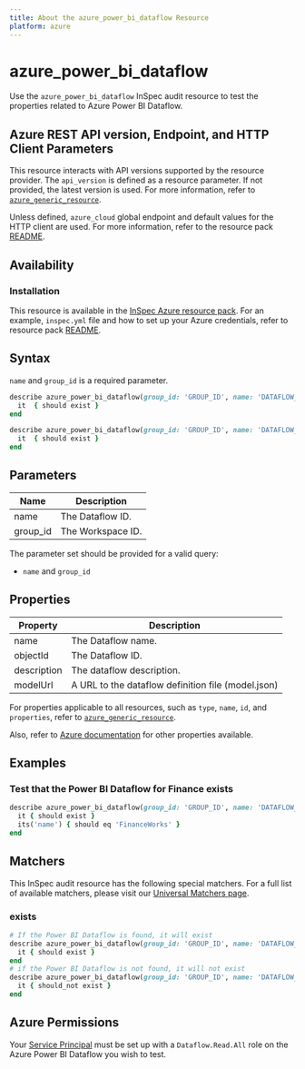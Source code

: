 ```yaml
---
title: About the azure_power_bi_dataflow Resource
platform: azure
---
```


# azure_power_bi_dataflow

Use the `azure_power_bi_dataflow` InSpec audit resource to test the properties related to Azure Power BI Dataflow.

## Azure REST API version, Endpoint, and HTTP Client Parameters

This resource interacts with API versions supported by the resource provider. The `api_version` is defined as a resource parameter.
If not provided, the latest version is used. For more information, refer to [`azure_generic_resource`](azure_generic_resource.md).

Unless defined, `azure_cloud` global endpoint and default values for the HTTP client are used. For more information, refer to the resource pack [README](../../README.md).

## Availability

### Installation

This resource is available in the [InSpec Azure resource pack](https://github.com/inspec/inspec-azure). For an example, `inspec.yml` file and how to set up your Azure credentials, refer to resource pack [README](../../README.md#Service-Principal).

## Syntax

`name` and `group_id` is a required parameter.

```ruby
describe azure_power_bi_dataflow(group_id: 'GROUP_ID', name: 'DATAFLOW_ID') do
  it  { should exist }
end
```

```ruby
describe azure_power_bi_dataflow(group_id: 'GROUP_ID', name: 'DATAFLOW_ID')  do
  it  { should exist }
end
```

## Parameters

| Name           | Description                                                                      |
|----------------|----------------------------------------------------------------------------------|
| name           | The Dataflow ID.                                                               |
| group_id       | The Workspace ID.                                                                |

The parameter set should be provided for a valid query:

- `name` and `group_id`

## Properties

| Property                   | Description                                                      |
|----------------------------|------------------------------------------------------------------|
| name                       | The Dataflow name.                                               |
| objectId                   | The Dataflow ID.                                                 |
| description                | The dataflow description.                                        |           
| modelUrl                   | A URL to the dataflow definition file (model.json)               |


For properties applicable to all resources, such as `type`, `name`, `id`, and `properties`, refer to [`azure_generic_resource`](azure_generic_resource.md#properties).

Also, refer to [Azure documentation](https://docs.microsoft.com/en-us/rest/api/power-bi/dataflows/get-dataflows) for other properties available.

## Examples

### Test that the Power BI Dataflow for Finance exists

```ruby
describe azure_power_bi_dataflow(group_id: 'GROUP_ID', name: 'DATAFLOW_ID')  do
  it { should exist }
  its('name') { should eq 'FinanceWorks' }
end
```

## Matchers

This InSpec audit resource has the following special matchers. For a full list of available matchers, please visit our [Universal Matchers page](/inspec/matchers/).

### exists

```ruby
# If the Power BI Dataflow is found, it will exist
describe azure_power_bi_dataflow(group_id: 'GROUP_ID', name: 'DATAFLOW_ID')  do
  it { should exist }
end
# if the Power BI Dataflow is not found, it will not exist
describe azure_power_bi_dataflow(group_id: 'GROUP_ID', name: 'DATAFLOW_ID')  do
  it { should_not exist }
end
```

## Azure Permissions

Your [Service Principal](https://docs.microsoft.com/en-us/azure/azure-resource-manager/resource-group-create-service-principal-portal) must be set up with a `Dataflow.Read.All` role on the Azure Power BI Dataflow you wish to test.